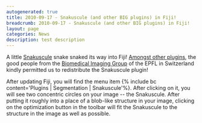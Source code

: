 ```yaml
---
autogenerated: true
title: 2010-09-17 - Snakuscule (and other BIG plugins) in Fiji!
breadcrumb: 2010-09-17 - Snakuscule (and other BIG plugins) in Fiji!
layout: page
categories: News
description: test description
---
```


A little [Snakuscule](Snakuscule ) snake snaked its way into Fiji! [Amongst other plugins](http://bigwww.epfl.ch/algorithms.html), the good people from the [Biomedical Imaging Group](http://bigwww.epfl.ch) of the EPFL in Switzerland kindly permitted us to redistribute the Snakuscule plugin!

After updating Fiji, you will find the menu item {% include bc content='Plugins | Segmentation | Snakuscule'%}. After clicking on it, you will see two concentric circles on your image -- the Snakuscule. After putting it roughly into a place of a blob-like structure in your image, clicking on the optimization button in the toolbar will fit the Snakuscule to the structure in the image as well as possible.



